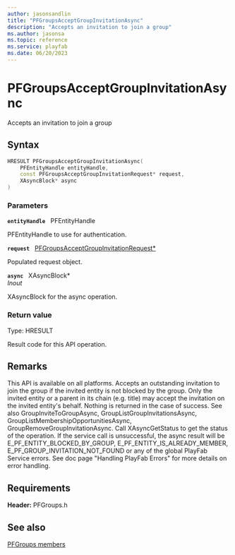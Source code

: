 ```yaml
---
author: jasonsandlin
title: "PFGroupsAcceptGroupInvitationAsync"
description: "Accepts an invitation to join a group"
ms.author: jasonsa
ms.topic: reference
ms.service: playfab
ms.date: 06/20/2023
---
```


# PFGroupsAcceptGroupInvitationAsync  

Accepts an invitation to join a group  

## Syntax  
  
```cpp
HRESULT PFGroupsAcceptGroupInvitationAsync(  
    PFEntityHandle entityHandle,  
    const PFGroupsAcceptGroupInvitationRequest* request,  
    XAsyncBlock* async  
)  
```  
  
### Parameters  
  
**`entityHandle`** &nbsp; PFEntityHandle  
  
PFEntityHandle to use for authentication.  
  
**`request`** &nbsp; [PFGroupsAcceptGroupInvitationRequest*](../../pfgroupstypes/structs/pfgroupsacceptgroupinvitationrequest.md)  
  
Populated request object.  
  
**`async`** &nbsp; XAsyncBlock*  
*_Inout_*  
  
XAsyncBlock for the async operation.  
  
  
### Return value
Type: HRESULT
  
Result code for this API operation.
  
## Remarks  
  
This API is available on all platforms. Accepts an outstanding invitation to join the group if the invited entity is not blocked by the group. Only the invited entity or a parent in its chain (e.g. title) may accept the invitation on the invited entity's behalf. Nothing is returned in the case of success. See also GroupInviteToGroupAsync, GroupListGroupInvitationsAsync, GroupListMembershipOpportunitiesAsync, GroupRemoveGroupInvitationAsync. Call XAsyncGetStatus to get the status of the operation. If the service call is unsuccessful, the async result will be E_PF_ENTITY_BLOCKED_BY_GROUP, E_PF_ENTITY_IS_ALREADY_MEMBER, E_PF_GROUP_INVITATION_NOT_FOUND or any of the global PlayFab Service errors. See doc page "Handling PlayFab Errors" for more details on error handling.
  
## Requirements  
  
**Header:** PFGroups.h
  
## See also  
[PFGroups members](../pfgroups_members.md)  

  
  
